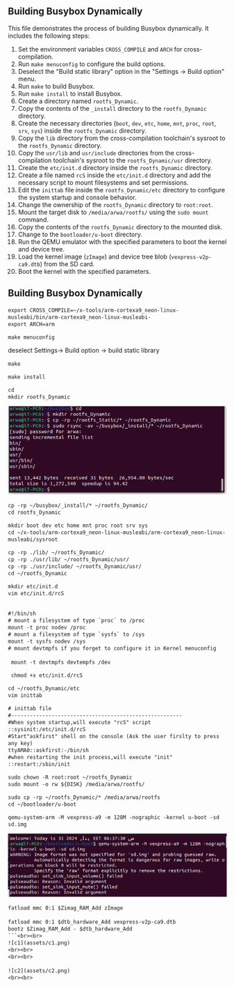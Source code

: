 ## Building Busybox Dynamically

This file demonstrates the process of building Busybox dynamically. It includes the following steps:

1. Set the environment variables `CROSS_COMPILE` and `ARCH` for cross-compilation.
2. Run `make menuconfig` to configure the build options.
3. Deselect the "Build static library" option in the "Settings -> Build option" menu.
4. Run `make` to build Busybox.
5. Run `make install` to install Busybox.
6. Create a directory named `rootfs_Dynamic`.
7. Copy the contents of the `_install` directory to the `rootfs_Dynamic` directory.
8. Create the necessary directories (`boot`, `dev`, `etc`, `home`, `mnt`, `proc`, `root`, `srv`, `sys`) inside the `rootfs_Dynamic` directory.
9. Copy the `lib` directory from the cross-compilation toolchain's sysroot to the `rootfs_Dynamic` directory.
10. Copy the `usr/lib` and `usr/include` directories from the cross-compilation toolchain's sysroot to the `rootfs_Dynamic/usr` directory.
11. Create the `etc/init.d` directory inside the `rootfs_Dynamic` directory.
12. Create a file named `rcS` inside the `etc/init.d` directory and add the necessary script to mount filesystems and set permissions.
13. Edit the `inittab` file inside the `rootfs_Dynamic/etc` directory to configure the system startup and console behavior.
14. Change the ownership of the `rootfs_Dynamic` directory to `root:root`.
15. Mount the target disk to `/media/arwa/rootfs/` using the `sudo mount` command.
16. Copy the contents of the `rootfs_Dynamic` directory to the mounted disk.
17. Change to the `bootloader/u-boot` directory.
18. Run the QEMU emulator with the specified parameters to boot the kernel and device tree.
19. Load the kernel image (`zImage`) and device tree blob (`vexpress-v2p-ca9.dtb`) from the SD card.
20. Boot the kernel with the specified parameters.

## Building Busybox Dynamically

```
export CROSS_COMPILE=~/x-tools/arm-cortexa9_neon-linux-musleabi/bin/arm-cortexa9_neon-linux-musleabi-
export ARCH=arm
```
```
make menuconfig
```
deselect 
Settings-> Build option -> build static library
```
make
```
```
make install
```
```
cd
mkdir rootfs_Dynamic
```
![b2](assets/b21.png)

```
cp -rp ~/busybox/_install/* ~/rootfs_Dynamic/
cd rootfs_Dynamic
```
```
mkdir boot dev etc home mnt proc root srv sys
cd ~/x-tools/arm-cortexa9_neon-linux-musleabi/arm-cortexa9_neon-linux-musleabi/sysroot
```
```
cp -rp ./lib/ ~/rootfs_Dynamic/
cp -rp ./usr/lib/ ~/rootfs_Dynamic/usr/
cp -rp ./usr/include/ ~/rootfs_Dynamic/usr/
cd ~/rootfs_Dynamic
```
```
mkdir etc/init.d
vim etc/init.d/rcS
```

```

#!/bin/sh
# mount a filesystem of type `proc` to /proc
mount -t proc nodev /proc
# mount a filesystem of type `sysfs` to /sys
mount -t sysfs nodev /sys
# mount devtmpfs if you forget to configure it in Kernel menuconfig

 mount -t devtmpfs devtempfs /dev
 ```

```
 chmod +x etc/init.d/rcS
 ```

```
cd ~/rootfs_Dynamic/etc
vim inittab
```
```
# inittab file 
#-------------------------------------------------------
#When system startup,will execute "rcS" script
::sysinit:/etc/init.d/rcS
#Start"askfirst" shell on the console (Ask the user firslty to press any key) 
ttyAMA0::askfirst:-/bin/sh
#when restarting the init process,will execute "init" 
::restart:/sbin/init 
```
```
sudo chown -R root:root ~/rootfs_Dynamic
sudo mount -o rw ${DISK} /media/arwa/rootfs/
```

```
sudo cp -rp ~/rootfs_Dynamic/* /media/arwa/rootfs
cd ~/bootloader/u-boot
```
```
qemu-system-arm -M vexpress-a9 -m 128M -nographic -kernel u-boot -sd sd.img
```
![bx](assets/bx.png)

```
fatload mmc 0:1 $Zimag_RAM_Add zImage

fatload mmc 0:1 $dtb_hardware_Add vexpress-v2p-ca9.dtb
bootz $Zimag_RAM_Add - $dtb_hardware_Add
```<br><br>
![c1](assets/c1.png)
<br><br>
<br><br>

![c2](assets/c2.png)
<br><br>
